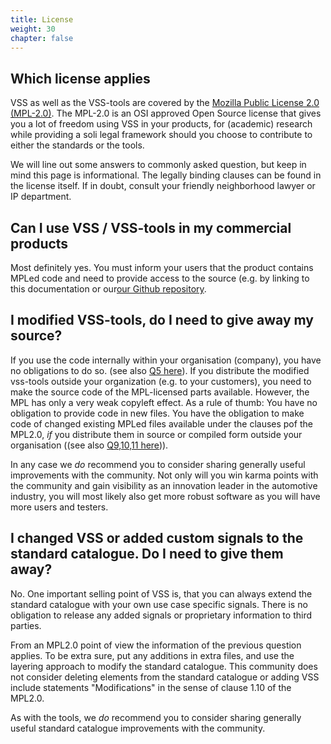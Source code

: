 ```yaml
---
title: License
weight: 30
chapter: false
---
```




## Which license applies

VSS as well as the VSS-tools are covered by the [Mozilla Public License 2.0 (MPL-2.0)](https://opensource.org/licenses/MPL-2.0). The MPL-2.0 is an OSI approved Open Source license that gives you a lot of freedom using VSS in your products, for (academic) research while providing a soli legal framework should you choose to contribute to either the standards or the tools.

We will line out some answers to commonly asked question, but keep in mind this page is informational. The legally binding clauses can be found in the license itself. If in doubt, consult your friendly neighborhood lawyer or IP department.

## Can I use VSS / VSS-tools in my commercial products
Most definitely yes. You must inform your users that the product contains MPLed code and need to provide access to the source (e.g. by linking to this documentation or our[our Github repository](https://github.com/covesa/vehicle_signal_specification).

## I modified VSS-tools, do I need to give away my source?
If you use the code internally within your organisation (company), you have no obligations to do so. (see also [Q5 here](https://www.mozilla.org/en-US/MPL/2.0/FAQ/)). If you distribute the modified vss-tools outside your organization (e.g. to your customers), you need to make the source code of the MPL-licensed parts available.  However, the MPL has only a very weak copyleft effect. As a rule of thumb: You have no obligation to provide code in new files. You have the obligation to make code of changed existing MPLed files available under the clauses pof the MPL2.0, _if_ you distribute them in source or compiled form outside your organisation ((see also [Q9,10,11 here](https://www.mozilla.org/en-US/MPL/2.0/FAQ/))).

In any case we _do_ recommend you to consider sharing generally useful improvements with the community. Not only will you win karma points with the community and gain visibility as an innovation leader in the automotive industry, you will most likely also get more robust software as you will have more users and testers. 

## I changed VSS or added custom signals to the standard catalogue. Do I need to give them away?
No. One important selling point of VSS is, that you can always extend the standard catalogue with your own use case specific signals. There is no obligation to release any added signals or proprietary information to third parties.

From an MPL2.0 point of view the information of the previous question applies. To be extra sure, put any additions in extra files, and use the layering approach to modify the standard catalogue. This community does not consider deleting elements from the standard catalogue or adding VSS include statements "Modifications" in the sense of clause 1.10 of the MPL2.0. 

As with the tools, we _do_ recommend you to consider sharing generally useful standard catalogue improvements with the community. 


